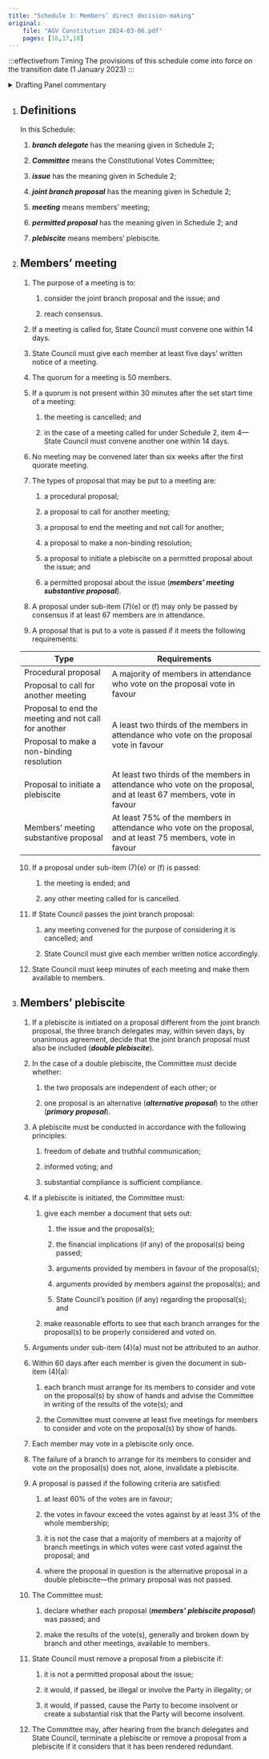 ```yaml
---
title: "Schedule 3: Members’ direct decision-making"
original:
    file: "AGV Constitution 2024-03-06.pdf"
    pages: [16,17,18]
---
```


:::effectivefrom Timing
The provisions of this schedule come into force
on the transition date (1 January 2023)
:::

<details>

<summary>Drafting Panel commentary</summary>

(duplicate of Schedule 2 commentary)

<u>At a glance</u>

* Sets out the procedure for making a joint branch proposal leading to a possible
  members’ meeting and members’ plebiscite.

* Sets out the procedure for members’ direct decision-making meetings and
  members’ plebiscites.

* Aims to ensure that the State Council cannot act (or fail to act) in a manner
  which is clearly against the will of the membership.

<u>Summary and Explanation</u>

This part of the Constitution sets out what happens if members are unhappy with a
decision (or non-decision) of State Council and want to have the decision made by the
membership instead. The proposal cannot go forward if it deals with certain limited
matters set out in [Schedule 2, item 2](./schedule-02-joint-branch-proposal-to-state-council.md#permitted-proposals-and-issues) (e.g. to employ or not employ or dismiss a
particular person, or to buy real estate).

This procedure is best explained by an example. Example: if some members were
opposed to a $25,000 cut in our contributions to the Australian Greens, as decided by
State Council, what could they do?

1. They could get three of our branches to each adopt a resolution proposing to
  reverse the cut ([Schedule 2, item 1](./schedule-02-joint-branch-proposal-to-state-council.md#submitting)) and appoint a delegate of the branch.

2. State Council would then have to decide whether or not to agree with what the
  three branches proposed ([Schedule 2, item 3](./schedule-02-joint-branch-proposal-to-state-council.md#state-council-decision)). If State Council did what they
  wanted, that would be the end of the process.

3. If the State Council did not agree to what the three branches wanted, the three
  delegates of the three Branches could require that a members’ meeting be
  called ([Schedule 2, item 4](./schedule-02-joint-branch-proposal-to-state-council.md#branch-delegates-decision)).

4. The issue and the proposal of the three branches then goes to a meeting open
  to all members ([Schedule 3, Item 2](#members-meeting)) . The quorum is 50 members, and if that is
  not reached, the matter goes to another meeting (i.e. a second attempt) within
  14 days. The purpose of the meeting is to attempt to develop a consensus
  resolution of the issue. If that consensus is reached, the decision binds the
  Party. For example, there might be consensus that a cut of only $10,000 to our
  contribution will apply.

5. The meeting can decide a number of things if consensus cannot be reached, or
  if members decide to deal with the matter in particular ways ([Schedule 3, Item 2](#members-meeting)). These include:

  <subclause-letters>

    1. The members might think the matter had no merit or should not go further –
    two thirds present and voting can vote to stop further consideration of the
    matter.

    2. Members could decide to convene another meeting to consider the issue
    further – a majority present and voting could vote to do this.

    3. The members could decide to adopt a (non-binding) resolution – requiring a
    two-thirds majority and 67 in favour (e.g., ‘this meeting recommends to
    State Council that the cut in contributions be reversed next financial year’).

    4. Members could vote to hold a members’ plebiscite on a question, but only if
    there were enough members who wanted this. Therefore, this would need
    two-thirds to vote in favour but also at least 67 members in favour.

  </subclause-letters>

6. If the members’ meeting cannot reach consensus, and the meeting decides to
    send a proposal to a members’ plebiscite, then subject to various procedural
    requirements, the proposal is sent to all branches, and members get to vote, as
    individuals, if they have attended their branch meeting or another meeting held
    by the Constitutional Votes Committee to consider the merits of the proposal.
    Proposals are not carried unless at least:

    <subclause-letters>

    1. 60% of members vote in favour, and

    2. the number of votes in favour exceeds the number opposed by at least 3%
    of the membership (currently around 125)—

    3. however, the vote fails if a majority of members voting in a majority of
    branches vote against.

    </subclause-letters>

7. If a proposal is carried, it is binding upon the State Council for 1 year.

</details>

 
1. ## Definitions

    In this Schedule:

    1.  ***branch delegate*** has the meaning given in Schedule 2;

    2.  ***Committee*** means the Constitutional Votes Committee;

    3.  ***issue*** has the meaning given in Schedule 2;

    4.  ***joint branch proposal*** has the meaning given in Schedule 2;

    5.  ***meeting*** means members’ meeting;

    6.  ***permitted proposal*** has the meaning given in Schedule 2; and

    7.  ***plebiscite*** means members’ plebiscite.



2. ## Members’ meeting

    1.  The purpose of a meeting is to:

        <subclause-letters>

        1.  consider the joint branch proposal and the issue; and

        2.  reach consensus.

        </subclause-letters>

    2.  <ClauseAnnotation days /> If a meeting is called for, State Council must convene one
        within 14 days.

    3.  <ClauseAnnotation days /> State Council must give each member at least five days’ written
        notice of a meeting.

    4.  The quorum for a meeting is 50 members.

    5.  If a quorum is not present within 30 minutes after the set start
        time of a meeting:

        <subclause-letters>

        1.  the meeting is cancelled; and

        2.  <ClauseAnnotation days /> in the case of a meeting called for under Schedule 2,
            item 4—State Council must convene another one within 14
            days.

        </subclause-letters>

    6.  No meeting may be convened later than six weeks after the first
        quorate meeting.

    7.  The types of proposal that may be put to a meeting are:

        <subclause-letters>

        1.  a procedural proposal;

        2.  a proposal to call for another meeting;

        3.  a proposal to end the meeting and not call for another;

        4.  a proposal to make a non-binding resolution;

        5.  a proposal to initiate a plebiscite on a permitted proposal
            about the issue; and

        6.  a permitted proposal about the issue (***members’ meeting
            substantive proposal***).

        </subclause-letters>

    8.  A proposal under sub-item (7)(e) or (f) may only be passed by
        consensus if at least 67 members are in attendance.

    9.  A proposal that is put to a vote is passed if it meets the
        following requirements:

    <table>
    <colgroup>
    <col style={{width: "50%"}} />
    <col style={{width: "49%"}} />
    </colgroup>
    <thead>
    <tr className="header">
    <th><strong>Type</strong></th>
    <th><strong>Requirements</strong></th>
    </tr>
    </thead>
    <tbody>
    <tr className="odd">
    <td>Procedural proposal</td>
    <td rowSpan="2">A majority of members in attendance who vote on the proposal vote in favour</td>
    </tr>
    <tr className="even">
    <td>Proposal to call for another meeting</td>
    </tr>
    <tr className="odd">
    <td>Proposal to end the meeting and not call for another</td>
    <td rowSpan="2">A least two thirds of the members in attendance who vote on the proposal vote in favour</td>
    </tr>
    <tr className="even">
    <td>Proposal to make a non-binding resolution</td>
    </tr>
    <tr className="odd">
    <td>Proposal to initiate a plebiscite</td>
    <td>At least two thirds of the members in attendance who vote on the proposal, and at least 67 members, vote in favour</td>
    </tr>
    <tr className="even">
    <td>Members’ meeting substantive proposal</td>
    <td>At least 75% of the members in attendance who vote on the proposal, and at least 75 members, vote in favour</td>
    </tr>
    </tbody>
    </table>

    10. If a proposal under sub-item (7)(e) or (f) is passed:
        
        1. the meeting is ended; and

        2. any other meeting called for is cancelled.

    11. If State Council passes the joint branch proposal:

        1.  any meeting convened for the purpose of considering it is
            cancelled; and

        2.  State Council must give each member written notice accordingly.

    12. State Council must keep minutes of each meeting and make them
    available to members.


3. ## Members’ plebiscite

    1.  <ClauseAnnotation days /> If a plebiscite is initiated on a proposal different from the
        joint branch proposal, the three branch delegates may, within
        seven days, by unanimous agreement, decide that the joint branch
        proposal must also be included (***double plebiscite***).

    2.  In the case of a double plebiscite, the Committee must decide
        whether:

        <subclause-letters>

        1.  the two proposals are independent of each other; or

        2.  one proposal is an alternative (***alternative proposal***)
            to the other (***primary proposal***).

        </subclause-letters>

    3.  A plebiscite must be conducted in accordance with the following
        principles:

        <subclause-letters>

        1.  freedom of debate and truthful communication;

        2.  informed voting; and

        3.  substantial compliance is sufficient compliance.

        </subclause-letters>

    4.  If a plebiscite is initiated, the Committee must:

        <subclause-letters>

        1.  give each member a document that sets out:

            1.  the issue and the proposal(s);

            2.  the financial implications (if any) of the proposal(s)
                being passed;

            3.  arguments provided by members in favour of the
                proposal(s);

            4.  arguments provided by members against the proposal(s);
                and

            5.  State Council’s position (if any) regarding the
                proposal(s); and

        2.  make reasonable efforts to see that each branch arranges for
            the proposal(s) to be properly considered and voted on.

        </subclause-letters>

    5.  Arguments under sub-item (4)(a) must not be attributed to an
        author.

    6.  <ClauseAnnotation days /> Within 60 days after each member is given the document in
        sub-item (4)(a):

        <subclause-letters>

        1.  each branch must arrange for its members to consider and
            vote on the proposal(s) by show of hands and advise the
            Committee in writing of the results of the vote(s); and

        2.  the Committee must convene at least five meetings for
            members to consider and vote on the proposal(s) by show of
            hands.

        </subclause-letters>

    7.  Each member may vote in a plebiscite only once.

    8.  The failure of a branch to arrange for its members to consider
        and vote on the proposal(s) does not, alone, invalidate a
        plebiscite.

    9.  A proposal is passed if the following criteria are satisfied:

        <subclause-letters>

        1.  at least 60% of the votes are in favour;

        2.  the votes in favour exceed the votes against by at least 3%
            of the whole membership;

        3.  it is not the case that a majority of members at a majority
            of branch meetings in which votes were cast voted against
            the proposal; and

        4.  where the proposal in question is the alternative proposal
            in a double plebiscite—the primary proposal was not passed.

        </subclause-letters>

    10. The Committee must:

        <subclause-letters>

        1.  declare whether each proposal (***members’ plebiscite
            proposal***) was passed; and

        2.  make the results of the vote(s), generally and broken down
            by branch and other meetings, available to members.

        </subclause-letters>

    11. <ClauseAnnotation nodelegate /> State Council must remove a proposal from a plebiscite if:

        <subclause-letters>

        1.  it is not a permitted proposal about the issue;

        2.  it would, if passed, be illegal or involve the Party in
            illegality; or

        3.  it would, if passed, cause the Party to become insolvent or
            create a substantial risk that the Party will become
            insolvent.

        </subclause-letters>

    12. The Committee may, after hearing from the branch delegates and
        State Council, terminate a plebiscite or remove a proposal from
        a plebiscite if it considers that it has been rendered
        redundant.


